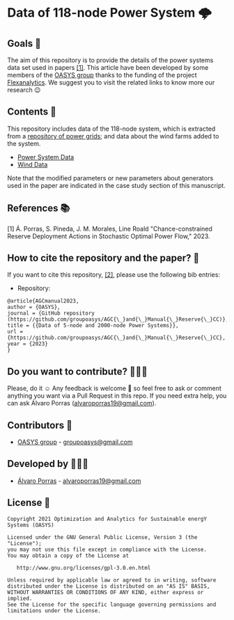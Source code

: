 # Data of 118-node Power System 🌩️

## Goals 🚀

The aim of this repository is to provide the details of the power systems data set used in papers [[1]](https://arxiv.org/abs/2104.05746). This article have been developed by some members of the [OASYS group](https://sites.google.com/view/groupoasys/home) thanks to the funding of the project [Flexanalytics](https://groupoasysflexanalytics.readthedocs.io/en/latest/). We suggest you to visit the related links to know more our research 😉

## Contents 🌌

This repository includes data of the 118-node system, which is extracted from a [repository of power grids](https://github.com/power-grid-lib/pglib-opf); and data about the wind farms added to the system.

  * [Power System Data](https://drive.google.com/file/d/1HkxgkMbgwMF3H88nzHB7O8XUtG17_2Ej/view?usp=share_link)
  * [Wind Data](https://docs.google.com/spreadsheets/d/1BSA9FpmONo_QtyckYkr9U5YRcLXkNLJc/edit?usp=share_link&ouid=111304944927618582927&rtpof=true&sd=true)

Note that the modified parameters or new parameters about generators used in the paper are indicated in the case study section of this manuscript.

## References 📚
[1] Á. Porras, S. Pineda, J. M. Morales, Line Roald "Chance-constrained Reserve Deployment Actions in Stochastic Optimal Power Flow," 2023.

## How to cite the repository and the paper? 📝

If you want to cite this repository, [[2]](https://github.com/groupoasys/AGC_and_Manual_Reserve_CC), please use the following bib entries:


* Repository:
```
@article{AGCmanual2023,
author = {OASYS},
journal = {GitHub repository (https://github.com/groupoasys/AGC{\_}and{\_}Manual{\_}Reserve{\_}CC)},
title = {{Data of 5-node and 2000-node Power Systems}},
url = {https://github.com/groupoasys/AGC{\_}and{\_}Manual{\_}Reserve{\_}CC},
year = {2023}
}
```

## Do you want to contribute? 👨🏾‍🔬
 
 Please, do it ☺ Any feedback is welcome 🤩 so feel free to ask or comment anything you want via a Pull Request in this repo.
 If you need extra help, you can ask Álvaro Porras (alvaroporras19@gmail.com).

 ## Contributors 👑
 
 * [OASYS group](http://oasys.uma.es) -  groupoasys@gmail.com
 
 ## Developed by 👨🏾‍💻
 * [Álvaro Porras](https://www.researchgate.net/profile/Alvaro-Porras-Cabrera) - alvaroporras19@gmail.com

 ## License 📝
 
    Copyright 2021 Optimization and Analytics for Sustainable energY Systems (OASYS)

    Licensed under the GNU General Public License, Version 3 (the "License");
    you may not use this file except in compliance with the License.
    You may obtain a copy of the License at

       http://www.gnu.org/licenses/gpl-3.0.en.html

    Unless required by applicable law or agreed to in writing, software
    distributed under the License is distributed on an "AS IS" BASIS,
    WITHOUT WARRANTIES OR CONDITIONS OF ANY KIND, either express or implied.
    See the License for the specific language governing permissions and
    limitations under the License.
